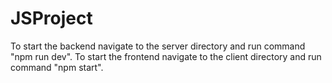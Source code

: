 # JSProject

To start the backend navigate to the server directory and run command "npm run dev".
To start the frontend navigate to the client directory and run command "npm start".
